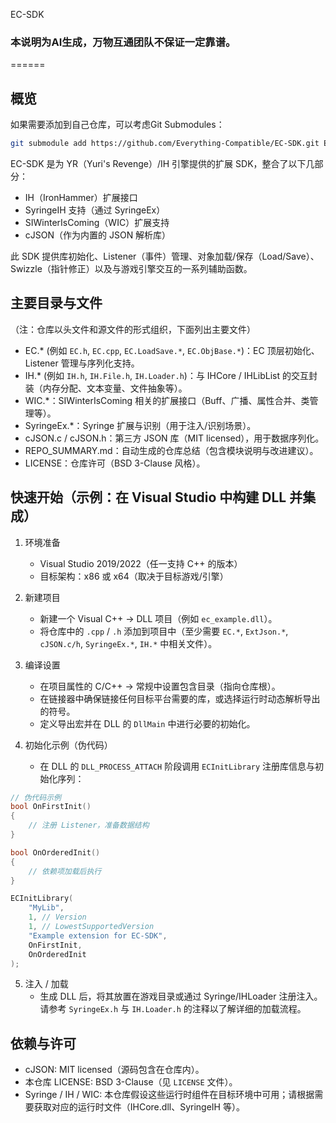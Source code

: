 EC-SDK

### 本说明为AI生成，万物互通团队不保证一定靠谱。

======

概览
----

如果需要添加到自己仓库，可以考虑Git Submodules：
```bash
git submodule add https://github.com/Everything-Compatible/EC-SDK.git ECSDK
```

EC-SDK 是为 YR（Yuri's Revenge）/IH 引擎提供的扩展 SDK，整合了以下几部分：

- IH（IronHammer）扩展接口
- SyringeIH 支持（通过 SyringeEx）
- SIWinterIsComing（WIC）扩展支持
- cJSON（作为内置的 JSON 解析库）

此 SDK 提供库初始化、Listener（事件）管理、对象加载/保存（Load/Save）、Swizzle（指针修正）以及与游戏引擎交互的一系列辅助函数。

主要目录与文件
----------------

（注：仓库以头文件和源文件的形式组织，下面列出主要文件）

- EC.* (例如 `EC.h`, `EC.cpp`, `EC.LoadSave.*`, `EC.ObjBase.*`)：EC 顶层初始化、Listener 管理与序列化支持。
- IH.* (例如 `IH.h`, `IH.File.h`, `IH.Loader.h`)：与 IHCore / IHLibList 的交互封装（内存分配、文本变量、文件抽象等）。
- WIC.*：SIWinterIsComing 相关的扩展接口（Buff、广播、属性合并、类管理等）。
- SyringeEx.*：Syringe 扩展与识别（用于注入/识别场景）。
- cJSON.c / cJSON.h：第三方 JSON 库（MIT licensed），用于数据序列化。
- REPO_SUMMARY.md：自动生成的仓库总结（包含模块说明与改进建议）。
- LICENSE：仓库许可（BSD 3-Clause 风格）。

快速开始（示例：在 Visual Studio 中构建 DLL 并集成）
--------------------------------------------------

1. 环境准备
   - Visual Studio 2019/2022（任一支持 C++ 的版本）
   - 目标架构：x86 或 x64（取决于目标游戏/引擎）

2. 新建项目
   - 新建一个 Visual C++ -> DLL 项目（例如 `ec_example.dll`）。
   - 将仓库中的 `.cpp` / `.h` 添加到项目中（至少需要 `EC.*`, `ExtJson.*`, `cJSON.c/h`, `SyringeEx.*`, `IH.*` 中相关文件）。

3. 编译设置
   - 在项目属性的 C/C++ -> 常规中设置包含目录（指向仓库根）。
   - 在链接器中确保链接任何目标平台需要的库，或选择运行时动态解析导出的符号。
   - 定义导出宏并在 DLL 的 `DllMain` 中进行必要的初始化。

4. 初始化示例（伪代码）
   - 在 DLL 的 `DLL_PROCESS_ATTACH` 阶段调用 `ECInitLibrary` 注册库信息与初始化序列：

```cpp
// 伪代码示例
bool OnFirstInit()
{
    // 注册 Listener，准备数据结构
}

bool OnOrderedInit()
{
    // 依赖项加载后执行
}

ECInitLibrary(
    "MyLib",
    1, // Version
    1, // LowestSupportedVersion
    "Example extension for EC-SDK",
    OnFirstInit,
    OnOrderedInit
);
```

5. 注入 / 加载
   - 生成 DLL 后，将其放置在游戏目录或通过 Syringe/IHLoader 注册注入。请参考 `SyringeEx.h` 与 `IH.Loader.h` 的注释以了解详细的加载流程。

依赖与许可
-----------
- cJSON: MIT licensed（源码包含在仓库内）。
- 本仓库 LICENSE: BSD 3-Clause（见 `LICENSE` 文件）。
- Syringe / IH / WIC: 本仓库假设这些运行时组件在目标环境中可用；请根据需要获取对应的运行时文件（IHCore.dll、SyringeIH 等）。


